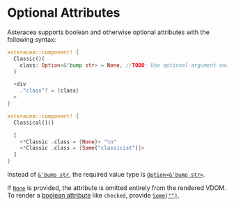 # Optional Attributes

Asteracea supports boolean and otherwise optional attributes with the following syntax:

```rust asteracea=Classical
asteracea::component! {
  Classic()(
    class: Option<&'bump str> = None, //TODO: Use optional argument once available.
  )

  <div
    ."class"? = {class}
  >
}

asteracea::component! {
  Classical()()

  [
    <*Classic .class = {None}> "\n"
    <*Classic .class = {Some("classicist")}>
  ]
}
```

Instead of [`&'bump str`](), the required value type is [`Option<&'bump str>`]().

If [`None`]() is provided, the attribute is omitted entirely from the rendered VDOM. To render a [boolean attribute](https://www.w3.org/TR/html52/infrastructure.html#sec-boolean-attributes) like `checked`, provide [`Some("")`]().
